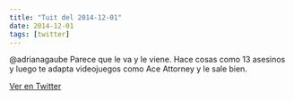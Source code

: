 ```yaml
---
title: "Tuit del 2014-12-01"
date: 2014-12-01
tags: [twitter]
---
```


@adrianagaube Parece que le va y le viene. Hace cosas como 13 asesinos y luego te adapta videojuegos como Ace Attorney y le sale bien.



[Ver en Twitter](https://twitter.com/i/web/status/539331539059085313)

